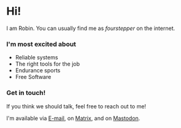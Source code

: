 # Hi!

I am Robin. You can usually find me as _fourstepper_ on the internet.

### I'm most excited about

- Reliable systems
- The right tools for the job
- Endurance sports
- Free Software
  
### Get in touch!

If you think we should talk, feel free to reach out to me!

I'm available via [E-mail](me@robinopletal.com), on [Matrix](https://matrix.to/#/@fourstepper:matrix.org), and on [Mastodon](https://mastodon.social/@fourstepper).
